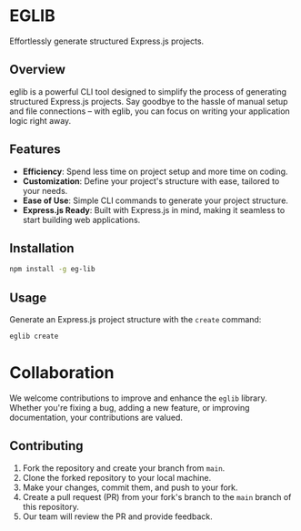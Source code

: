 # EGLIB

Effortlessly generate structured Express.js projects. 



## Overview

eglib is a powerful CLI tool designed to simplify the process of generating structured Express.js projects. Say goodbye to the hassle of manual setup and file connections – with eglib, you can focus on writing your application logic right away.

## Features

- **Efficiency**: Spend less time on project setup and more time on coding.
- **Customization**: Define your project's structure with ease, tailored to your needs.
- **Ease of Use**: Simple CLI commands to generate your project structure.
- **Express.js Ready**: Built with Express.js in mind, making it seamless to start building web applications.

## Installation

```bash
npm install -g eg-lib
```
## Usage

Generate an Express.js project structure with the `create` command:

```bash
eglib create
```
# Collaboration

We welcome contributions to improve and enhance the `eglib` library. Whether you're fixing a bug, adding a new feature, or improving documentation, your contributions are valued.

## Contributing

1. Fork the repository and create your branch from `main`.
2. Clone the forked repository to your local machine.
3. Make your changes, commit them, and push to your fork.
4. Create a pull request (PR) from your fork's branch to the `main` branch of this repository.
5. Our team will review the PR and provide feedback.
